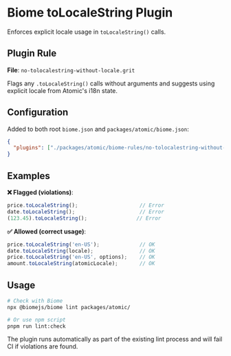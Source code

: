 # Biome toLocaleString Plugin

Enforces explicit locale usage in `toLocaleString()` calls.

## Plugin Rule
**File**: `no-tolocalestring-without-locale.grit`

Flags any `.toLocaleString()` calls without arguments and suggests using explicit locale from Atomic's i18n state.

## Configuration
Added to both root `biome.json` and `packages/atomic/biome.json`:
```json
{
  "plugins": ["./packages/atomic/biome-rules/no-tolocalestring-without-locale.grit"]
}
```

## Examples

**❌ Flagged (violations)**:
```typescript
price.toLocaleString();                    // Error
date.toLocaleString();                     // Error
(123.45).toLocaleString();                // Error
```

**✅ Allowed (correct usage)**:
```typescript
price.toLocaleString('en-US');             // OK
date.toLocaleString(locale);               // OK  
price.toLocaleString('en-US', options);    // OK
amount.toLocaleString(atomicLocale);       // OK
```

## Usage
```bash
# Check with Biome
npx @biomejs/biome lint packages/atomic/

# Or use npm script
pnpm run lint:check
```

The plugin runs automatically as part of the existing lint process and will fail CI if violations are found.
